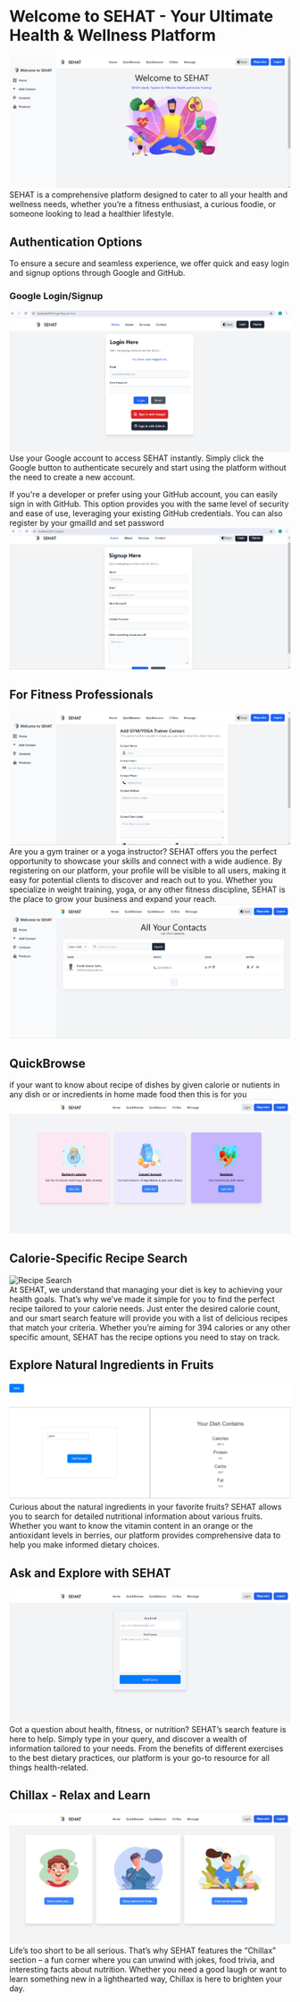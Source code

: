 # Welcome to SEHAT - Your Ultimate Health & Wellness Platform
![Home](home.png)
SEHAT is a comprehensive platform designed to cater to all your health and wellness needs, whether you’re a fitness enthusiast, a curious foodie, or someone looking to lead a healthier lifestyle.

## Authentication Options

To ensure a secure and seamless experience, we offer quick and easy login and signup options through Google and GitHub.

### Google Login/Signup
![Google Login](login.png)  
Use your Google account to access SEHAT instantly. Simply click the Google button to authenticate securely and start using the platform without the need to create a new account.

If you're a developer or prefer using your GitHub account, you can easily sign in with GitHub. This option provides you with the same level of security and ease of use, leveraging your existing GitHub credentials.
You can also register by your gmailId and set password
![RegistrainUser](registerUser.png)
## For Fitness Professionals
![Fitness Professionals](register.png)  
Are you a gym trainer or a yoga instructor? SEHAT offers you the perfect opportunity to showcase your skills and connect with a wide audience. By registering on our platform, your profile will be visible to all users, making it easy for potential clients to discover and reach out to you. Whether you specialize in weight training, yoga, or any other fitness discipline, SEHAT is the place to grow your business and expand your reach.
![contactList](contactlist.png)
## QuickBrowse 
if your want to know about recipe of dishes by given calorie or nutients in any dish or or incredients in home made food then this is for you
![quickBrowse](quickBrowse.png)
## Calorie-Specific Recipe Search
![Recipe Search](recipeBycal)  
At SEHAT, we understand that managing your diet is key to achieving your health goals. That’s why we’ve made it simple for you to find the perfect recipe tailored to your calorie needs. Just enter the desired calorie count, and our smart search feature will provide you with a list of delicious recipes that match your criteria. Whether you’re aiming for 394 calories or any other specific amount, SEHAT has the recipe options you need to stay on track.

## Explore Natural Ingredients in Fruits
![Fruits](nutrient.png)  
Curious about the natural ingredients in your favorite fruits? SEHAT allows you to search for detailed nutritional information about various fruits. Whether you want to know the vitamin content in an orange or the antioxidant levels in berries, our platform provides comprehensive data to help you make informed dietary choices.

## Ask and Explore with SEHAT
![Ask and Explore](message.png)  
Got a question about health, fitness, or nutrition? SEHAT’s search feature is here to help. Simply type in your query, and discover a wealth of information tailored to your needs. From the benefits of different exercises to the best dietary practices, our platform is your go-to resource for all things health-related.

## Chillax - Relax and Learn
![Chillax](chillax.png)  
Life’s too short to be all serious. That’s why SEHAT features the “Chillax” section – a fun corner where you can unwind with jokes, food trivia, and interesting facts about nutrition. Whether you need a good laugh or want to learn something new in a lighthearted way, Chillax is here to brighten your day.

